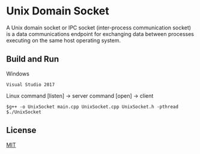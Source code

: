 # Unix Domain Socket

A Unix domain socket or IPC socket (inter-process communication socket) is a data communications endpoint for exchanging data between processes executing on the same host operating system.

## Build and Run
Windows
```
Visual Studio 2017
```

Linux
command [listen] -> server
command [open] -> client
```
$g++ -o UnixSocket main.cpp UnixSocket.cpp UnixSocket.h -pthread
$./UnixSocket
```

## License
[MIT](https://choosealicense.com/licenses/mit/)

